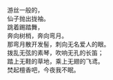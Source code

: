 <p class="has-line-data" data-line-start="3" data-line-end="11">游丝一般的，<br>
仙子抛出拢袖。<br>
跳着踢踏舞，<br>
奔向树梢，奔向弯月。<br>
那弯月散开发髻，刺向无名爱人的眼。<br>
拨乱无弦的素琴，吹响无孔的长笛；<br>
踏上无鞋的草地，乘上无翅的飞鸢。<br>
焚起檀香吧，今夜我不眠。</p>

